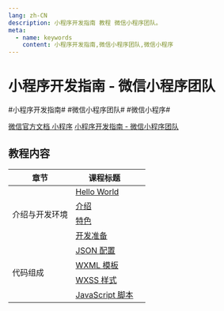```yaml
---
lang: zh-CN
description: 小程序开发指南 教程 微信小程序团队。
meta:
  - name: keywords
    content: 小程序开发指南,微信小程序团队,微信小程序
---
```


# 小程序开发指南 - 微信小程序团队

\#小程序开发指南#
\#微信小程序团队#
\#微信小程序#

[微信官方文档 小程序](https://developers.weixin.qq.com/miniprogram/dev/framework/)
[小程序开发指南 - 微信小程序团队](https://developers.weixin.qq.com/ebook?action=get_post_info&docid=0008aeea9a8978ab0086a685851c0a)

## 教程内容

<table class="course-table">
<thead>
  <tr><th>章节</th><th>课程标题</th><th></th></tr>
</thead>
<tbody>
  <tr><td rowspan="4">介绍与开发环境</td><td><a href="./introduction/hello-world">Hello World</a></td><td><vp-icon name="checkbox-selected" /></td></tr>
    <tr><td><a href="./introduction/introduction">介绍</a></td><td><vp-icon name="checkbox-selected" /></td></tr>
    <tr><td><a href="./introduction/feature">特色</a></td><td><vp-icon name="checkbox-selected" /></td></tr>
    <tr><td><a href="./introduction/preparation">开发准备</a></td><td><vp-icon name="checkbox-selected" /></td></tr>
  <tr><td rowspan="4">代码组成</td><td><a href="./composition/">JSON 配置</a></td><td><vp-icon name="checkbox-selected" /></td></tr>
    <tr><td><a href="./composition/wxml">WXML 模板</a></td><td><vp-icon name="checkbox-selected" /></td></tr>
    <tr><td><a href="./composition/">WXSS 样式</a></td><td></td></tr>
    <tr><td><a href="./composition/">JavaScript 脚本</a></td><td></td></tr>
</tbody>
</table>
